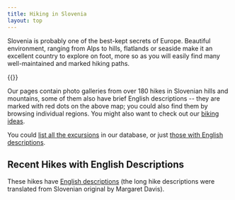 ```yaml
---
title: Hiking in Slovenia
layout: top
---
```

Slovenia is probably one of the best-kept secrets of Europe. Beautiful environment, ranging from Alps to hills, flatlands or seaside make it an excellent country to explore on foot, more so as you will easily find many well-maintained and marked hiking paths.

{{<map lat="46.18" lon="15" zoom="8" h="30em">}}

Our pages contain photo galleries from over 180 hikes in Slovenian hills and mountains, some of them also have brief English descriptions -- they are marked with red dots on the above map; you could also find them by browsing individual regions. You might also want to check out our [biking ideas](../biking).

You could [list all the excursions](../hikes-list/list/) in our database, or just [those with English descriptions](../hikes-list/list-photos/).

## Recent Hikes with English Descriptions

These hikes have [English descriptions](../hikes-list/list-photos/) (the long hike descriptions were translated from Slovenian original by Margaret Davis).
